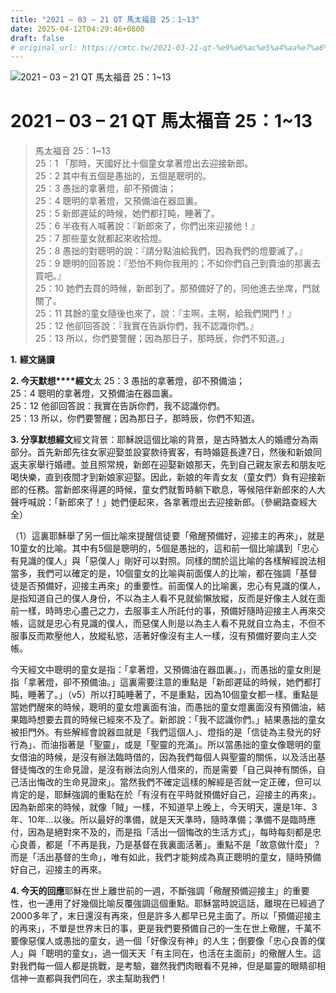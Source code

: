 ```yaml
---
title: "2021 – 03 – 21 QT 馬太福音 25：1~13"
date: 2025-04-12T04:29:46+0800
draft: false
# original_url: https://cmtc.tw/2021-03-21-qt-%e9%a6%ac%e5%a4%aa%e7%a6%8f%e9%9f%b3-25%ef%bc%9a113
---
```


![2021 – 03 – 21 QT 馬太福音 25：1\~13](/images/qt.jpg   "2021 – 03 – 21 QT 馬太福音 25：1\~13")

# 2021 – 03 – 21 QT 馬太福音 25：1\~13

> 馬太福音 25：1\~13  
> 25：1 「那時，天國好比十個童女拿著燈出去迎接新郎。  
> 25：2 其中有五個是愚拙的，五個是聰明的。  
> 25：3 愚拙的拿著燈，卻不預備油；  
> 25：4 聰明的拿著燈，又預備油在器皿裏。  
> 25：5 新郎遲延的時候，她們都打盹，睡著了。  
> 25：6 半夜有人喊著說：『新郎來了，你們出來迎接他！』  
> 25：7 那些童女就都起來收拾燈。  
> 25：8 愚拙的對聰明的說：『請分點油給我們，因為我們的燈要滅了。』  
> 25：9 聰明的回答說：『恐怕不夠你我用的；不如你們自己到賣油的那裏去買吧。』  
> 25：10 她們去買的時候，新郎到了。那預備好了的，同他進去坐席，門就關了。  
> 25：11 其餘的童女隨後也來了，說：『主啊，主啊，給我們開門！』  
> 25：12 他卻回答說：『我實在告訴你們，我不認識你們。』  
> 25：13 所以，你們要警醒；因為那日子，那時辰，你們不知道。」

**1.** **經文誦讀**

**2. 今天默想****經文**太 25：3 愚拙的拿著燈，卻不預備油；  
25：4 聰明的拿著燈，又預備油在器皿裏。  
25：12 他卻回答說：我實在告訴你們，我不認識你們。  
25：13 所以，你們要警醒；因為那日子，那時辰，你們不知道。

**3. 分享默想經文**經文背景：耶穌說這個比喻的背景，是古時猶太人的婚禮分為兩部分。首先新郎先往女家迎娶並設宴款待賓客，有時婚筵長達7日，然後和新娘同返夫家舉行婚禮。並且照常規，新郎在迎娶新娘那天，先到自己親友家去和朋友吃喝快樂，直到夜間才到新娘家迎娶。因此，新娘的年青女友（童女們）負有迎接新郎的任務。當新郎來得遲的時候，童女們就暫時躺下歇息，等候陪伴新郎來的人大聲呼喊說：「新郎來了！」她們便起來，各拿著燈出去迎接新郎。（參網路查經大全）

（1）這裏耶穌舉了另一個比喻來提醒信徒要「儆醒預備好，迎接主的再來」，就是10童女的比喻。其中有5個是聰明的，5個是愚拙的，這和前一個比喻講到「忠心有見識的僕人」與「惡僕人」剛好可以對照。同樣的關於這比喻的各樣解經說法相當多，我們可以確定的是，10個童女的比喻與前面僕人的比喻，都在強調「基督徒是否預備好，迎接主再來」的重要性。前面僕人的比喻裏，忠心有見識的僕人，是指知道自己的僕人身份，不以為主人看不見就偷懶放縱，反而是好像主人就在面前一樣，時時忠心盡己之力，去服事主人所託付的事，預備好隨時迎接主人再來交帳，這就是忠心有見識的僕人，而惡僕人則是以為主人看不見就自立為主，不但不服事反而欺壓他人，放縱私慾，活著好像沒有主人一樣，沒有預備好要向主人交帳。

今天經文中聰明的童女是指：「拿著燈，又預備油在器皿裏。」，而愚拙的童女則是指「拿著燈，卻不預備油。」這裏需要注意的重點是「新郎遲延的時候，她們都打盹，睡著了。」（v5）所以打盹睡著了，不是重點，因為10個童女都一樣。重點是當她們醒來的時候，聰明的童女燈裏面有油，而愚拙的童女燈裏面沒有預備油，結果臨時想要去買的時候已經來不及了。新郎說：「我不認識你們。」結果愚拙的童女被拒門外。有些解經會說器皿就是「我們這個人」、燈指的是「信徒為主發光的好行為」、而油指著是「聖靈」，或是「聖靈的充滿」。所以當愚拙的童女像聰明的童女借油的時候，是沒有辦法臨時借的，因為我們每個人與聖靈的關係，以及活出基督徒悔改的生命見證，是沒有辦法向別人借來的，而是需要「自己與神有關係，自己活出悔改的生命見證來」。當然我們不確定這樣的解經是否就一定正確，但可以肯定的是，耶穌強調的重點在於「有沒有在平時就預備好自己，迎接主的再來」。因為新郎來的時候，就像「賊」一樣，不知道早上晚上，今天明天，還是1年、3年、10年…以後。所以最好的準備，就是天天準時，隨時準備；準備不是臨時應付，因為是絕對來不及的，而是指「活出一個悔改的生活方式」，每時每刻都是忠心良善，都是「不再是我，乃是基督在我裏面活著」。重點不是「故意做什麼」？而是「活出基督的生命」，唯有如此，我們才能夠成為真正聰明的童女，隨時預備好自己，迎接主的再來。

**4. 今天的回應**耶穌在世上離世前的一週，不斷強調「儆醒預備迎接主」的重要性，也一連用了好幾個比喻反覆強調這個重點。耶穌當時說這話，離現在已經過了2000多年了，末日還沒有再來，但是許多人都早已見主面了。所以「預備迎接主的再來」，不單是世界末日的事，更是我們要預備自己的一生在世上儆醒，千萬不要像惡僕人或愚拙的童女，過一個「好像沒有神」的人生；倒要像「忠心良善的僕人」與「聰明的童女」，過一個天天「有主同在，也活在主面前」的儆醒人生。這對我們每一個人都是挑戰，是考驗，雖然我們肉眼看不見神，但是屬靈的眼睛卻相信神一直都與我們同在，求主幫助我們！